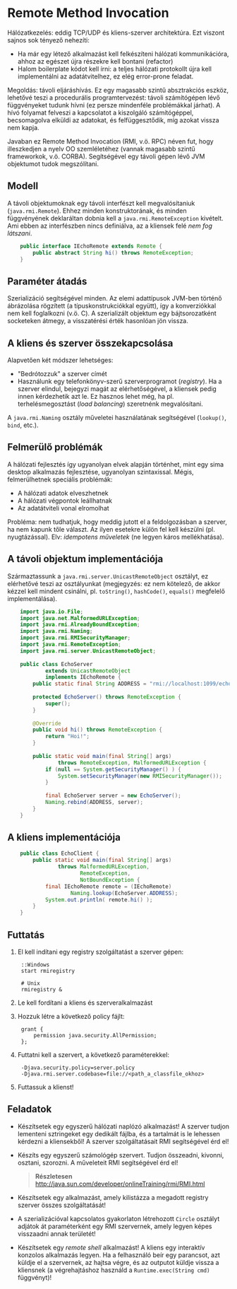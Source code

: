 # Remote Method Invocation #
Hálózatkezelés: eddig TCP/UDP és kliens-szerver architektúra. Ezt viszont sajnos
sok tényező nehezíti:

* Ha már egy létező alkalmazást kell felkészíteni hálózati kommunikációra, ahhoz
  az egészet újra részekre kell bontani (refactor)
* Halom boilerplate kódot kell írni: a teljes hálózati protokollt újra kell
  implementálni az adatátvitelhez, ez elég error-prone feladat.

Megoldás: távoli eljáráshívás. Ez egy magasabb szintű absztrakciós eszköz,
lehetővé teszi a procedurális programtervezést: távoli számítógépen lévő
függvényeket tudunk hívni (ez persze mindenféle problémákkal járhat). A hívó
folyamat felveszi a kapcsolatot a kiszolgáló számítógéppel, becsomagolva elküldi
az adatokat, és felfüggesztődik, míg azokat vissza nem kapja.

Javaban ez Remote Method Invocation (RMI, v.ö. RPC) néven fut, hogy illeszkedjen
a nyelv OO szemléletéhez (vannak magasabb szintű frameworkok, v.ö. CORBA).
Segítségével egy távoli gépen lévő JVM objektumot tudok megszólítani.

## Modell ##
A távoli objektumoknak egy távoli interfészt kell megvalósítaniuk
(`java.rmi.Remote`). Ehhez minden konstruktorának, és minden függvényének
deklaráltan dobnia kell a `java.rmi.RemoteException` kivételt. Ami ebben az
interfészben nincs definiálva, az a kliensek felé *nem fog látszani*.

``` java
	public interface IEchoRemote extends Remote {
	    public abstract String hi() throws RemoteException;
	}
```

## Paraméter átadás ##
Szerializáció segítségével minden. Az elemi adattípusok JVM-ben történő
ábrázolása rögzített (a típuskonstrukciókkal együtt), így a konverziókkal nem
kell foglalkozni (v.ö. C). A szerializált objektum egy bájtsorozatként
socketeken átmegy, a visszatérési érték hasonlóan jön vissza.

## A kliens és szerver összekapcsolása ##
Alapvetően két módszer lehetséges:

* "Bedrótozzuk" a szerver címét
* Használunk egy telefonkönyv-szerű szerverprogramot (*registry*). Ha a szerver
  elindul, bejegyzi magát az elérhetőségével, a kliensek pedig innen kérdezhetik
  azt le. Ez hasznos lehet még, ha pl. terhelésmegosztást (*load balancing*)
  szeretnénk megvalósítani.

A `java.rmi.Naming` osztály műveletei használatának segítségével (`lookup()`,
`bind`, etc.).

## Felmerülő problémák ##
A hálózati fejlesztés így ugyanolyan elvek alapján történhet, mint egy sima
desktop alkalmazás fejlesztése, ugyanolyan szintaxissal. Mégis, felmerülhetnek
speciális problémák:

* A hálózati adatok elveszhetnek
* A hálózati végpontok leállhatnak
* Az adatátviteli vonal elromolhat

Probléma: nem tudhatjuk, hogy meddig jutott el a feldolgozásban a szerver, ha
nem kapunk tőle választ. Az ilyen esetekre külön fel kell készülni (pl.
nyugtázással). Elv: *idempotens műveletek* (ne legyen káros mellékhatása).

## A távoli objektum implementációja ##
Származtassunk a `java.rmi.server.UnicastRemoteObject` osztályt, ez elérhetővé
teszi az osztályunkat (megjegyzés: ez nem kötelező, de akkor kézzel kell mindent
csinálni, pl. `toString()`, `hashCode()`, `equals()` megfelelő implementálása). 

``` java
	import java.io.File;
	import java.net.MalformedURLException;
	import java.rmi.AlreadyBoundException;
	import java.rmi.Naming;
	import java.rmi.RMISecurityManager;
	import java.rmi.RemoteException;
	import java.rmi.server.UnicastRemoteObject;
	
	public class EchoServer
	        extends UnicastRemoteObject
	        implements IEchoRemote {
	    public static final String ADDRESS = "rmi://localhost:1099/echo";
	
	    protected EchoServer() throws RemoteException {
	        super();
	    }
	
	    @Override
	    public void hi() throws RemoteException {
	        return "Hoi!";
	    }
	    
	    public static void main(final String[] args)
	            throws RemoteException, MalformedURLException {
	        if (null == System.getSecurityManager() ) {
	            System.setSecurityManager(new RMISecurityManager());
	        }
	        
	        final EchoServer server = new EchoServer();
	        Naming.rebind(ADDRESS, server);
	    }
	}
```

## A kliens implementációja ##
``` java
	public class EchoClient {
	    public static void main(final String[] args)
	            throws MalformedURLException,
	                   RemoteException,
	                   NotBoundException {
	        final IEchoRemote remote = (IEchoRemote)
	                Naming.lookup(EchoServer.ADDRESS);
	        System.out.println( remote.hi() );
	    }
	}
```

## Futtatás ##
1. El kell indítani egy registry szolgáltatást a szerver gépen:
	
		::Windows
		start rmiregistry 
		
		# Unix
		rmiregistry &

2. Le kell fordítani a kliens és szerveralkalmazást
3. Hozzuk létre a következő policy fájlt:

		grant {
		    permission java.security.AllPermission;
		};

4. Futtatni kell a szervert, a következő paraméterekkel:

		-Djava.security.policy=server.policy
		-Djava.rmi.server.codebase=file://<path_a_classfile_okhoz>

5. Futtassuk a klienst!

## Feladatok ##
* Készítsetek egy egyszerű hálózati naplózó alkalmazást! A szerver tudjon
  lementeni sztringeket egy dedikált fájlba, és a tartalmát is le lehessen
  kérdezni a kliensekből! A szerver szolgáltatásait RMI segítségével érd el!

* Készíts egy egyszerű számológép szervert. Tudjon összeadni, kivonni, osztani,
  szorozni. A műveleteit RMI segítségével érd el!

	> **Részletesen** <http://java.sun.com/developer/onlineTraining/rmi/RMI.html>

* Készítsetek egy alkalmazást, amely kilistázza a megadott registry szerver
  összes szolgáltatását!

* A szerializációval kapcsolatos gyakorlaton létrehozott `Circle` osztályt
  adjátok át paraméterként egy RMI szervernek, amely legyen képes visszaadni
  annak területét!

* Készítsetek egy *remote shell* alkalmazást! A kliens egy interaktív konzolos
  alkalmazás legyen. Ha a felhasználó beír egy parancsot, azt küldje el a
  szervernek, az hajtsa végre, és az outputot küldje vissza a kliensnek (a
  végrehajtáshoz használd a `Runtime.exec(String cmd)` függvényt)!
